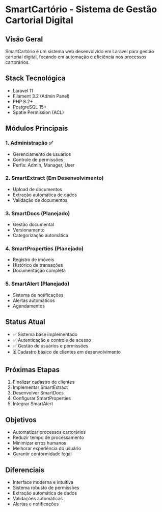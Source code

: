 # SmartCartório - Sistema de Gestão Cartorial Digital

## Visão Geral
SmartCartório é um sistema web desenvolvido em Laravel para gestão cartorial digital, focando em automação e eficiência nos processos cartorários.

## Stack Tecnológica
- Laravel 11
- Filament 3.2 (Admin Panel)
- PHP 8.2+
- PostgreSQL 15+
- Spatie Permission (ACL)

## Módulos Principais

### 1. Administração ✅
- Gerenciamento de usuários
- Controle de permissões
- Perfis: Admin, Manager, User

### 2. SmartExtract (Em Desenvolvimento)
- Upload de documentos
- Extração automática de dados
- Validação de documentos

### 3. SmartDocs (Planejado)
- Gestão documental
- Versionamento
- Categorização automática

### 4. SmartProperties (Planejado)
- Registro de imóveis
- Histórico de transações
- Documentação completa

### 5. SmartAlert (Planejado)
- Sistema de notificações
- Alertas automáticos
- Agendamentos

## Status Atual
- ✅ Sistema base implementado
- ✅ Autenticação e controle de acesso
- ✅ Gestão de usuários e permissões
- ⏳ Cadastro básico de clientes em desenvolvimento

## Próximas Etapas
1. Finalizar cadastro de clientes
2. Implementar SmartExtract
3. Desenvolver SmartDocs
4. Configurar SmartProperties
5. Integrar SmartAlert

## Objetivos
- Automatizar processos cartorários
- Reduzir tempo de processamento
- Minimizar erros humanos
- Melhorar experiência do usuário
- Garantir conformidade legal

## Diferenciais
- Interface moderna e intuitiva
- Sistema robusto de permissões
- Extração automática de dados
- Validações automáticas
- Alertas e notificações
